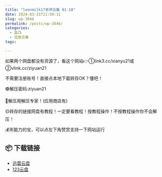 ```yaml
---
title: "leonmilk17老师🈴集 01-10"
date: 2024-03-31T21:59:11
slug: wp-3046
permalink: /posts/wp-3046/
categories:
  - 盖📺
  - 恰饭合集
tags:

---
```


如果两个网盘都没有资源了，看这个网站👉①link3.cc/xianyu21或②vlink.cc/ziyuan21

不需要注册账号！直接点本地下载转存OK？懂吧！

🟢解压密码:ziyuan21

🔵解压用解压专家！(应用商店有)

🟡转存的链接网盘有教程！一定要看教程！按教程操作！不按教程操作你不会解压！

💰🈶能力的宝，可以点左下角赞赏支持一下网站运行

## 📦 下载链接
- [迅雷云盘](https://blziyuan21.com/pay-download/3046?key=f9326f8b26&down_id=0)
- [123云盘](https://blziyuan21.com/pay-download/3046?key=f9326f8b26&down_id=1)

